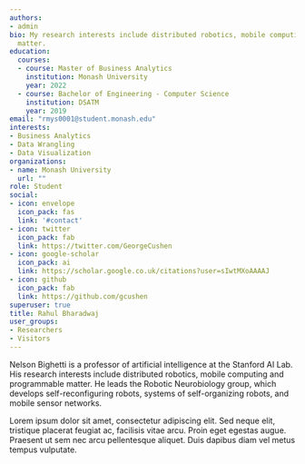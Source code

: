 ```yaml
---
authors:
- admin
bio: My research interests include distributed robotics, mobile computing and programmable
  matter.
education:
  courses:
  - course: Master of Business Analytics
    institution: Monash University
    year: 2022
  - course: Bachelor of Engineering - Computer Science
    institution: DSATM
    year: 2019
email: "rmys0001@student.monash.edu"
interests:
- Business Analytics
- Data Wrangling
- Data Visualization
organizations:
- name: Monash University
  url: ""
role: Student
social:
- icon: envelope
  icon_pack: fas
  link: '#contact'
- icon: twitter
  icon_pack: fab
  link: https://twitter.com/GeorgeCushen
- icon: google-scholar
  icon_pack: ai
  link: https://scholar.google.co.uk/citations?user=sIwtMXoAAAAJ
- icon: github
  icon_pack: fab
  link: https://github.com/gcushen
superuser: true
title: Rahul Bharadwaj
user_groups:
- Researchers
- Visitors
---
```


Nelson Bighetti is a professor of artificial intelligence at the Stanford AI Lab. His research interests include distributed robotics, mobile computing and programmable matter. He leads the Robotic Neurobiology group, which develops self-reconfiguring robots, systems of self-organizing robots, and mobile sensor networks.

Lorem ipsum dolor sit amet, consectetur adipiscing elit. Sed neque elit, tristique placerat feugiat ac, facilisis vitae arcu. Proin eget egestas augue. Praesent ut sem nec arcu pellentesque aliquet. Duis dapibus diam vel metus tempus vulputate.
